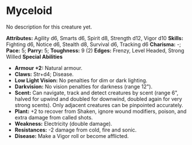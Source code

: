 # Myceloid

No description for this creature yet.

**Attributes:** Agility d6, Smarts d6, Spirit d8, Strength d12, Vigor
d10
**Skills:** Fighting d6, Notice d6, Stealth d8, Survival d6, Tracking
d6
**Charisma:** -; **Pace:** 5; **Parry:** 5; **Toughness:** 9 (2)
**Edges:** Frenzy, Level Headed, Strong Willed
**Special Abilities**

- **Armour +2:** Natural armour.
- **Claws:** Str+d4; Disease.
- **Low Light Vision:** No penalties for dim or dark lighting.
- **Darkvision:** No vision penalties for darkness (range 12").
- **Scent:** Can navigate, track and detect creatures by scent (range
6", halved for upwind and doubled for downwind, doubled again for very
strong scents). Only adjacent creatures can be pinpointed accurately.
- **Plant:** +2 to recover from Shaken, ignore wound modifiers, poison,
and extra damage from called shots.
- **Weakness:** Electricity (double damage).
- **Resistances:** -2 damage from cold, fire and sonic.
- **Disease:** Make a Vigor roll or become afflicted.
